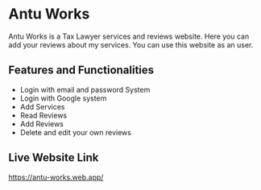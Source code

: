# Antu Works

Antu Works is a Tax Lawyer services and reviews website. Here you can add your reviews about my services. You can use this website as an user.

## Features and Functionalities

* Login with email and password System
* Login with Google system
* Add Services
* Read Reviews
* Add Reviews
* Delete and edit your own reviews

## Live Website Link

https://antu-works.web.app/
